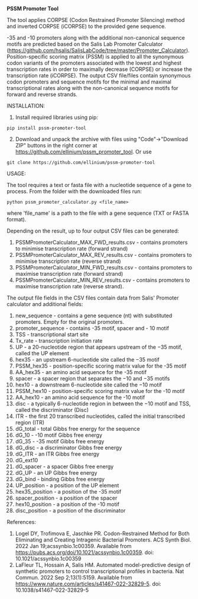 **PSSM Promoter Tool**

The tool applies CORPSE (Codon Restrained Promoter Silencing) method and inverted CORPSE (iCORPSE) to the provided gene sequence.

-35 and -10 promoters along with the additional non-canonical sequence motifs are predicted based on the Salis Lab Promoter Calculator (https://github.com/hsalis/SalisLabCode/tree/master/Promoter_Calculator).
Position-specific scoring matrix (PSSM) is applied to all the synonymous codon variants of the promoters associated with the lowest and highest transcription rates in order to maximally decrease (CORPSE) or increase the transcription rate (iCORPSE).
The output CSV file/files contain synonymous codon promoters and sequence motifs for the minimal and maximal transcriptional rates along with the non-canonical sequence motifs for forward and reverse strands.

INSTALLATION:

1. Install required libraries using pip:
```
pip install pssm-promoter-tool
```

2. Download and unpack the archive with files using "Code"->"Download ZIP" buttons in the right corner at https://github.com/ellinium/pssm_promoter_tool. 
Or use
```
git clone https://github.com/ellinium/pssm-promoter-tool
```



USAGE:

The tool requires a text or fasta file with a nucleotide sequence of a gene to process.
From the folder with the downloaded files run:
```
python pssm_promoter_calculator.py <file_name>
```
where 'file_name' is a path to the file with a gene sequence (TXT or FASTA format).

Depending on the result, up to four output CSV files can be generated:
1) PSSMPromoterCalculator_MAX_FWD_results.csv - contains promoters to minimise transcription rate (forward strand)
2) PSSMPromoterCalculator_MAX_REV_results.csv - contains promoters to minimise transcription rate (reverse strand)
3) PSSMPromoterCalculator_MIN_FWD_results.csv - contains promoters to maximise transcription rate (forward strand)
4) PSSMPromoterCalculator_MIN_REV_results.csv - contains promoters to maximise transcription rate (reverse strand).

The output file fields in the CSV files contain data from Salis' Promoter calculator and additional fields:
1) new_sequence - contains a gene sequence (nt) with substituted promoters. Empty for the original promoters.
2) promoter_sequence - contains -35 motif, spacer and - 10 motif
3) TSS -  transcriptional start site
4) Tx_rate - transcription initiation rate
5) UP - a 20-nucleotide region that appears upstream of the −35 motif, called the UP element
6) hex35 -  an upstream 6-nucleotide site called the −35 motif
7) PSSM_hex35 - position-specific scoring matrix value for the -35 motif
8) AA_hex35 - an amino acid sequence for the -35 motif
9) spacer - a spacer region that separates the −10 and −35 motifs
10) hex10 - a downstream 6-nucleotide site called the −10 motif
11) PSSM_hex10 - position-specific scoring matrix value for the -10 motif
12) AA_hex10 - an amino acid sequence for the -10 motif
13) disc - a typically 6-nucleotide region in between the −10 motif and TSS, called the discriminator (Disc)
14) ITR - the first 20 transcribed nucleotides, called the initial transcribed region (ITR)
15) dG_total - total Gibbs free energy for the sequence
16) dG_10 - -10 motif Gibbs free energy
17) dG_35 - -35 motif Gibbs free energy
18) dG_disc - a discriminator Gibbs free energy
19) dG_ITR - an ITR Gibbs free energy
20) dG_ext10
21) dG_spacer - a spacer Gibbs free energy
22) dG_UP - an UP Gibbs free energy
23) dG_bind - binding Gibbs free energy
24) UP_position - a position of the UP element
25) hex35_position - a position of the -35 motif
26) spacer_position - a position of the spacer
27) hex10_position - a position of the -10 motif
28) disc_position - a position of the discriminator

References:

1. Logel DY, Trofimova E, Jaschke PR. Codon-Restrained Method for Both Eliminating and Creating Intragenic Bacterial Promoters. ACS Synth Biol. 2022 Jan 19;acssynbio.1c00359. Available from https://pubs.acs.org/doi/10.1021/acssynbio.1c00359. doi: 10.1021/acssynbio.1c00359
2. LaFleur TL, Hossain A, Salis HM. Automated model-predictive design of synthetic promoters to control transcriptional profiles in bacteria. Nat Commun. 2022 Sep 2;13(1):5159. Available from https://www.nature.com/articles/s41467-022-32829-5. doi: 10.1038/s41467-022-32829-5